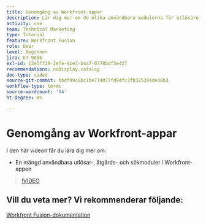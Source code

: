```yaml
---
title: Genomgång av Workfront-appar
description: Lär dig mer om de olika användbara modulerna för utlösare, åtgärder och sökning i Workfront-appen i  [!DNL Adobe Workfront Fusion].
activity: use
team: Technical Marketing
type: Tutorial
feature: Workfront Fusion
role: User
level: Beginner
jira: KT-9056
exl-id: 12e5ff29-2efe-4ce3-b4a7-0778bdf5e427
recommendations: noDisplay,catalog
doc-type: video
source-git-commit: bbdf99c6bc1be714077fd94fc3f8325394de36b3
workflow-type: tm+mt
source-wordcount: '54'
ht-degree: 0%

---
```


# Genomgång av Workfront-appar

I den här videon får du lära dig mer om:

* En mängd användbara utlösar-, åtgärds- och sökmoduler i Workfront-appen

>[!VIDEO](https://video.tv.adobe.com/v/335297/?quality=12&learn=on&enablevpops=1)


## Vill du veta mer? Vi rekommenderar följande:

[Workfront Fusion-dokumentation](https://experienceleague.adobe.com/sv/docs/workfront-fusion/using/get-started-with-fusion/understand-workfront-fusion/workfront-fusion-overview)
